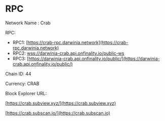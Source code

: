 # RPC

Network Name : Crab

RPC:&#x20;

* RPC1: [https://crab-rpc.darwinia.network](https://crab-rpc.darwinia.network)
* RPC2: [wss://darwinia-crab.api.onfinality.io/public-ws](wss://darwinia-crab.api.onfinality.io/public-ws)
* RPC3: [https://darwinia-crab.api.onfinality.io/public/](https://darwinia-crab.api.onfinality.io/public/)

Chain ID: 44

Currency: CRAB

Block Explorer URL:&#x20;

[https://crab.subview.xyz/](https://crab.subview.xyz)

[https://crab.subscan.io/](https://crab.subscan.io)

